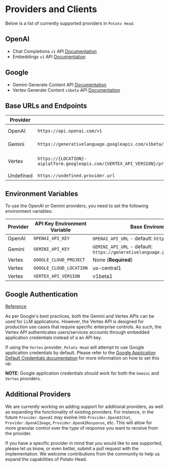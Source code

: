 # Providers and Clients
Below is a list of currently supported providers in `Potato Head`.

## OpenAI

- Chat Completions `v1` API [Documentation](https://platform.openai.com/docs/api-reference/chat)
- Embeddings `v1` API [Documentation](https://platform.openai.com/docs/api-reference/embeddings)

## Google

- Gemini Generate Content API [Documentation](https://ai.google.dev/gemini-api/docs/text-generation)
- Vertex Generate Content `v1beta` API [Documentation](https://cloud.google.com/vertex-ai/generative-ai/docs/reference/rest/v1beta1/projects.locations.endpoints/generateContent)

## Base URLs and Endpoints

| Provider  | Base URL                                                      |  Endpoint (Extended URL)                                  |
|-----------|---------------------------------------------------------------|------------------------------------------------------------------|
| OpenAI    | `https://api.openai.com/v1`                                   | `/chat/completions`, `/embeddings`        |
| Gemini    | `https://generativelanguage.googleapis.com/v1beta/models`     | `/{model}:generateContent`,  `/{model}:embedContent`   |
| Vertex    | `https://{LOCATION}-aiplatform.googleapis.com/{VERTEX_API_VERSION}/projects/{PROJECT_ID}/locations/{LOCATION}/publishers/google/models`          | `/{model}:generateContent`, `/{model}:predict` (for embeddings)                                   |
| Undefined | `https://undefined.provider.url`                               | N/A                                                              |

## Environment Variables
To use the OpenAI or Gemini providers, you need to set the following environment variables:

| Provider  | API Key Environment Variable   | Base Environment Variable      |
|-----------|-------------------------------|------------------------------------|
| OpenAI    | `OPENAI_API_KEY`              | `OPENAI_API_URL` - default: `https://api.openai.com/v1` |
| Gemini    | `GEMINI_API_KEY`              | `GEMINI_API_URL` - default: `https://generativelanguage.googleapis.com/v1beta/models` |
| Vertex    | `GOOGLE_CLOUD_PROJECT`        | None (**Required**)  |
| Vertex    | `GOOGLE_CLOUD_LOCATION`     | us-central1  |
| Vertex    | `VERTEX_API_VERSION`     | v1beta1  |


## Google Authentication

[Reference](https://ai.google.dev/gemini-api/docs/migrate-to-cloud)

As per Google's best practices, both the Gemini and Vertex APIs can be used for LLM applications. However, the Vertex API is designed for production use cases that require specific enterprise controls. As such, the Vertex API authenticates users/services accounts through embedded application credentials instead of a an API key. 

If using the `Vertex` provider, `Potato Head` will attempt to use Google application credentials by default. Please refer to the [Google Application Default Credentials documentation](https://cloud.google.com/vertex-ai/generative-ai/docs/start/gcp-auth) for more information on how to set this up.

**NOTE**: Google application credentials should work for both the `Gemini` and `Vertex` providers.

## Additional Providers
We are currently working on adding support for additional providers, as well as expanding the functionality of existing providers. For instance, in the future `Provider.OpenAI` may evolve into `Provider.OpenAIChat`, `Provider.OpenAIImage`, `Provider.OpenAIResponse`, etc. This will allow for more granular control over the type of response you want to receive from the provider.

If you have a specific provider in mind that you would like to see supported, please let us know, or even better, submit a pull request with the implementation. We welcome contributions from the community to help us expand the capabilities of Potato Head.
